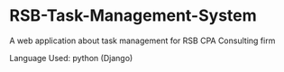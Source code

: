 # RSB-Task-Management-System
A web application about task management for RSB CPA Consulting firm

Language Used:
python (Django)
